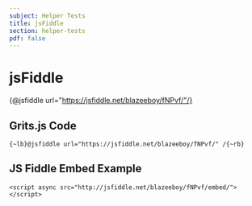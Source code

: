 ```yaml
---
subject: Helper Tests
title: jsFiddle
section: helper-tests
pdf: false
---  
```


# jsFiddle

{@jsfiddle url="https://jsfiddle.net/blazeeboy/fNPvf/"/} 

## Grits.js Code

```
{~lb}@jsfiddle url="https://jsfiddle.net/blazeeboy/fNPvf/" /{~rb}
```

## JS Fiddle Embed Example
```
<script async src="http://jsfiddle.net/blazeeboy/fNPvf/embed/"></script>
```
